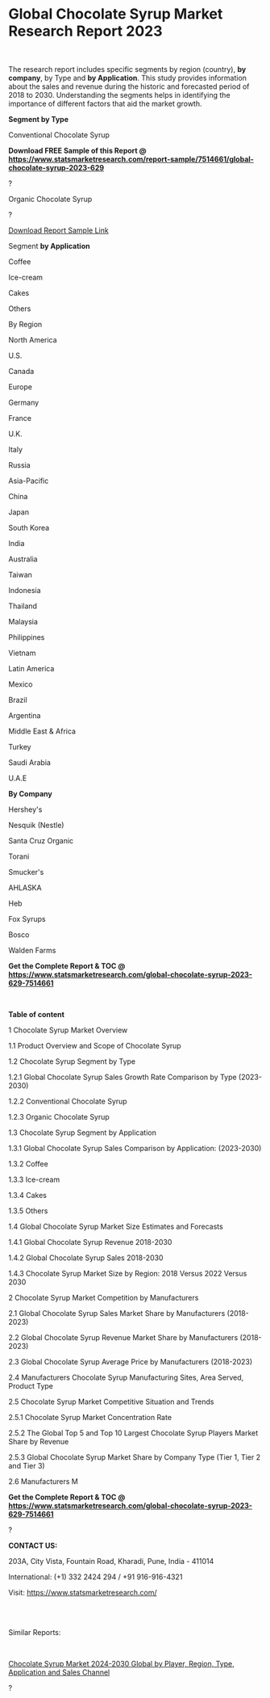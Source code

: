 <h1>Global Chocolate Syrup Market Research Report 2023</h1><br/><p>The research report includes specific segments by region (country), <strong>by company</strong>, by Type and <strong>by Application</strong>. This study provides information about the sales and revenue during the historic and forecasted period of 2018 to 2030. Understanding the segments helps in identifying the importance of different factors that aid the market growth.</p>
 
 
 
 <p><strong>Segment by Type</strong></p>
 
 
 
 <p>Conventional Chocolate Syrup</p>
 
 
 
 <div><b>Download FREE Sample of this Report @ <a href="https://www.statsmarketresearch.com/download-free-sample/7514661/global-chocolate-syrup-2023-629">https://www.statsmarketresearch.com/report-sample/7514661/global-chocolate-syrup-2023-629</a></b></div>
 
 
 
 <p>? </p>
 
 
 
 <p>Organic Chocolate Syrup</p>
 
 
 
 <p>? </p>
 
 
 
 <p><a href="https://www.statsmarketresearch.com/download-free-sample/7514661/global-chocolate-syrup-2023-629">Download Report Sample Link</a></p>
 
 
 
 <p>Segment <strong>by Application</strong></p>
 
 
 
 <p>Coffee</p>
 
 
 
 <p>Ice-cream</p>
 
 
 
 <p>Cakes</p>
 
 
 
 <p>Others</p>
 
 
 
 <p>By Region</p>
 
 
 
 <p>North America</p>
 
 
 
 <p>U.S.</p>
 
 
 
 <p>Canada</p>
 
 
 
 <p>Europe</p>
 
 
 
 <p>Germany</p>
 
 
 
 <p>France</p>
 
 
 
 <p>U.K.</p>
 
 
 
 <p>Italy</p>
 
 
 
 <p>Russia</p>
 
 
 
 <p>Asia-Pacific</p>
 
 
 
 <p>China</p>
 
 
 
 <p>Japan</p>
 
 
 
 <p>South Korea</p>
 
 
 
 <p>India</p>
 
 
 
 <p>Australia</p>
 
 
 
 <p>Taiwan</p>
 
 
 
 <p>Indonesia</p>
 
 
 
 <p>Thailand</p>
 
 
 
 <p>Malaysia</p>
 
 
 
 <p>Philippines</p>
 
 
 
 <p>Vietnam</p>
 
 
 
 <p>Latin America</p>
 
 
 
 <p>Mexico</p>
 
 
 
 <p>Brazil</p>
 
 
 
 <p>Argentina</p>
 
 
 
 <p>Middle East & Africa</p>
 
 
 
 <p>Turkey</p>
 
 
 
 <p>Saudi Arabia</p>
 
 
 
 <p>U.A.E</p>
 
 
 
 <p><strong>By Company</strong></p>
 
 
 
 <p>Hershey&#39;s</p>
 
 
 
 <p>Nesquik (Nestle)</p>
 
 
 
 <p>Santa Cruz Organic</p>
 
 
 
 <p>Torani</p>
 
 
 
 <p>Smucker&#39;s</p>
 
 
 
 <p>AHLASKA</p>
 
 
 
 <p>Heb</p>
 
 
 
 <p>Fox Syrups</p>
 
 
 
 <p>Bosco</p>
 
 
 
 <p>Walden Farms</p>
 
 
 
 <div><b>Get the Complete Report & TOC @ <a href="https://www.statsmarketresearch.com/global-chocolate-syrup-2023-629-7514661">https://www.statsmarketresearch.com/global-chocolate-syrup-2023-629-7514661</a></b></div>
 
 
 
 <p><br />
 
 <b>Table of content</b></p>
 
 
 
 <p>1 Chocolate Syrup Market Overview<br />
 
 1.1 Product Overview and Scope of Chocolate Syrup<br />
 
 1.2 Chocolate Syrup Segment by Type<br />
 
 1.2.1 Global Chocolate Syrup Sales Growth Rate Comparison by Type (2023-2030)<br />
 
 1.2.2 Conventional Chocolate Syrup<br />
 
 1.2.3 Organic Chocolate Syrup<br />
 
 1.3 Chocolate Syrup Segment by Application<br />
 
 1.3.1 Global Chocolate Syrup Sales Comparison by Application: (2023-2030)<br />
 
 1.3.2 Coffee<br />
 
 1.3.3 Ice-cream<br />
 
 1.3.4 Cakes<br />
 
 1.3.5 Others<br />
 
 1.4 Global Chocolate Syrup Market Size Estimates and Forecasts<br />
 
 1.4.1 Global Chocolate Syrup Revenue 2018-2030<br />
 
 1.4.2 Global Chocolate Syrup Sales 2018-2030<br />
 
 1.4.3 Chocolate Syrup Market Size by Region: 2018 Versus 2022 Versus 2030<br />
 
 2 Chocolate Syrup Market Competition by Manufacturers<br />
 
 2.1 Global Chocolate Syrup Sales Market Share by Manufacturers (2018-2023)<br />
 
 2.2 Global Chocolate Syrup Revenue Market Share by Manufacturers (2018-2023)<br />
 
 2.3 Global Chocolate Syrup Average Price by Manufacturers (2018-2023)<br />
 
 2.4 Manufacturers Chocolate Syrup Manufacturing Sites, Area Served, Product Type<br />
 
 2.5 Chocolate Syrup Market Competitive Situation and Trends<br />
 
 2.5.1 Chocolate Syrup Market Concentration Rate<br />
 
 2.5.2 The Global Top 5 and Top 10 Largest Chocolate Syrup Players Market Share by Revenue<br />
 
 2.5.3 Global Chocolate Syrup Market Share by Company Type (Tier 1, Tier 2 and Tier 3)<br />
 
 2.6 Manufacturers M</p>
 
 
 
 <div><b>Get the Complete Report & TOC @ <a href="https://www.statsmarketresearch.com/global-chocolate-syrup-2023-629-7514661">https://www.statsmarketresearch.com/global-chocolate-syrup-2023-629-7514661</a></b></div>
 
 
 
 <p>? </p>
 
 
 
 <p><b>CONTACT US:</b><br />
 
 203A, City Vista, Fountain Road, Kharadi, Pune, India - 411014<br />
 
 International: (+1) 332 2424 294 / +91 916-916-4321<br />
 
 Visit: <a href="https://www.statsmarketresearch.com/">https://www.statsmarketresearch.com/</a><br />
 
 <br />
 
 <br />
 
 Similar Reports:<br />
 
 <br />
 
 <a href="https://www.statsmarketresearch.com/global-chocolate-syrup-2024-2030-775-7941362">Chocolate Syrup Market 2024-2030 Global by Player, Region, Type, Application and Sales Channel</a><br />
 
 ? </p>